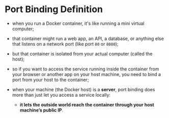 # Port Binding Definition

- when you run a Docker container, it's like running a mini virtual computer;
- that container might run a web app, an API, a database, or anything else that listens on a network port (like port `80` or `8080`);
- but that container is isolated from your actual computer (called the host);
 

- so if you want to access the service running inside the container from your browser or another app on your host machine, you need to bind a port from your host to the container;
- when your machine (the Docker host) is a **server**, port binding does more than just let you access a service locally:
  - **it lets the outside world reach the container through your host machine’s public IP**.
